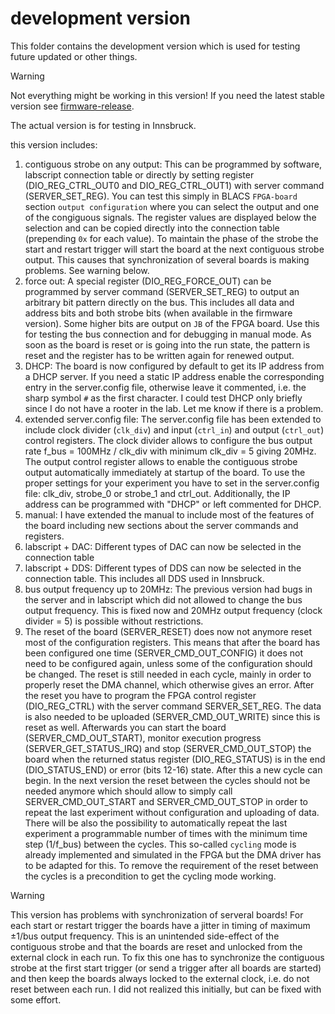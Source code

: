 # development version

This folder contains the development version which is used for testing future updated or other things. 

> [!WARNING]
> Not everything might be working in this version! If you need the latest stable version see [firmware-release](https://github.com/INO-quantum/FPGA-SoC-experiment-control/tree/main/firmware-release).

The actual version is for testing in Innsbruck.

this version includes:
1. contiguous strobe on any output: 
  This can be programmed by software, labscript connection table or directly by setting register (DIO_REG_CTRL_OUT0 and DIO_REG_CTRL_OUT1) with server command (SERVER_SET_REG). You can test this simply in BLACS `FPGA-board` section `output configuration` where you can select the output and one of the congiguous signals. The register values are displayed below the selection and can be copied directly into the connection table (prepending `0x` for each value). To maintain the phase of the strobe the start and restart trigger will start the board at the next contiguous strobe output. This causes that synchronization of several boards is making problems. See warning below.
2. force out:
  A special register (DIO_REG_FORCE_OUT) can be programmed by server command (SERVER_SET_REG) to output an arbitrary bit pattern directly on the bus. This includes all data and address bits and both strobe bits (when available in the firmware version). Some higher bits are output on `JB` of the FPGA board. Use this for testing the bus connection and for debugging in manual mode. As soon as the board is reset or is going into the run state, the pattern is reset and the register has to be written again for renewed output. 
3. DHCP:
  The board is now configured by default to get its IP address from a DHCP server. If you need a static IP address enable the corresponding entry in the server.config file, otherwise leave it commented, i.e. the sharp symbol `#` as the first character. I could test DHCP only briefly since I do not have a rooter in the lab. Let me know if there is a problem.
4. extended server.config file:
  The server.config file has been extended to include clock divider (`clk_div`) and input (`ctrl_in`) and output (`ctrl_out`) control registers. The clock divider allows to configure the bus output rate f_bus = 100MHz / clk_div with minimum clk_div = 5 giving 20MHz. The output control register allows to enable the contiguous strobe output automatically immediately at startup of the board. To use the proper settings for your experiment you have to set in the server.config file: clk_div, strobe_0 or strobe_1 and ctrl_out. Additionally, the IP address can be programmed with "DHCP" or left commented for DHCP.
5. manual:
  I have extended the manual to include most of the features of the board including new sections about the server commands and registers.
6. labscript + DAC:
  Different types of DAC can now be selected in the connection table
7. labscript + DDS:
  Different types of DDS can now be selected in the connection table. This includes all DDS used in Innsbruck.
8. bus output frequency up to 20MHz:
  The previous version had bugs in the server and in labscript which did not allowed to change the bus output frequency. This is fixed now and 20MHz output frequency (clock divider = 5) is possible without restrictions.
9. The reset of the board (SERVER_RESET) does now not anymore reset most of the configuration registers. This means that after the board has been configured one time (SERVER_CMD_OUT_CONFIG) it does not need to be configured again, unless some of the configuration should be changed. The reset is still needed in each cycle, mainly in order to properly reset the DMA channel, which otherwise gives an error. After the reset you have to program the FPGA control register (DIO_REG_CTRL) with the server command SERVER_SET_REG. The data is also needed to be uploaded (SERVER_CMD_OUT_WRITE) since this is reset as well. Afterwards you can start the board (SERVER_CMD_OUT_START), monitor execution progress (SERVER_GET_STATUS_IRQ) and stop (SERVER_CMD_OUT_STOP) the board when the returned status register (DIO_REG_STATUS) is in the end (DIO_STATUS_END) or error (bits 12-16) state. After this a new cycle can begin. In the next version the reset between the cycles should not be needed anymore which should allow to simply call SERVER_CMD_OUT_START and SERVER_CMD_OUT_STOP in order to repeat the last experiment without configuration and uploading of data. There will be also the possibility to automatically repeat the last experiment a programmable number of times with the minimum time step (1/f_bus) between the cycles. This so-called `cycling` mode is already implemented and simulated in the FPGA but the DMA driver has to be adapted for this. To remove the requirement of the reset between the cycles is a precondition to get the cycling mode working.


> [!WARNING]
> This version has problems with synchronization of serveral boards! For each start or restart trigger the boards have a jitter in timing of maximum ±1/bus output frequency. This is an unintended side-effect of the contiguous strobe and that the boards are reset and unlocked from the external clock in each run. To fix this one has to synchronize the contiguous strobe at the first start trigger (or send a trigger after all boards are started) and then keep the boards always locked to the external clock, i.e. do not reset between each run. I did not realized this initially, but can be fixed with some effort. 


